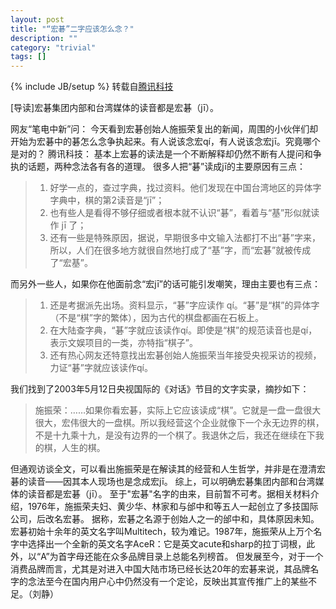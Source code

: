 ```yaml
---
layout: post
title: "“宏碁”二字应该怎么念？"
description: ""
category: "trivial"
tags: []
---
```

{% include JB/setup %}
转载自[腾讯科技](http://tech.qq.com/a/20131122/015151.htm)

[导读]宏碁集团内部和台湾媒体的读音都是宏碁（jī）。

网友“笔电中新”问：
今天看到宏碁创始人施振荣复出的新闻，周围的小伙伴们却开始为宏碁中的碁怎么念争执起来。有人说该念宏qí，有人说该念宏jī。究竟哪个是对的？
腾讯科技：
基本上宏碁的读法是一个不断解释却仍然不断有人提问和争执的话题，两种念法各有各的道理。
很多人把“碁”读成jī的主要原因有三点：
> 1. 好学一点的，查过字典，找过资料。他们发现在中国台湾地区的异体字字典中，棋的第2读音是“jī”；
> 2. 也有些人是看得不够仔细或者根本就不认识“碁”，看着与“基”形似就读作 jī 了；
> 3. 还有一些是特殊原因，据说，早期很多中文输入法都打不出“碁”字来，所以，人们在很多地方就很自然地打成了“基”字，而“宏碁”就被传成了“宏基”。

而另外一些人，如果你在他面前念“宏jī”的话可能引发嘲笑，理由主要也有三点：
> 1. 还是考据派先出场。资料显示，“碁”字应读作 qí。“碁”是“棋”的异体字（不是“棋”字的繁体），因为古代的棋盘都画在石板上。
> 2. 在大陆查字典，“碁”字就应该读作qí。即使是“棋”的规范读音也是qí，表示文娱项目的一类，亦特指“棋子”。
> 3. 还有热心网友还特意找出宏碁创始人施振荣当年接受央视采访的视频，力证“碁”字就应该读作qí。

我们找到了2003年5月12日央视国际的《对话》节目的文字实录，摘抄如下：
> 施振荣：……如果你看宏碁，实际上它应该读成“棋”。它就是一盘一盘很大很大，宏伟很大的一盘棋。所以我经营这个企业就像下一个永无边界的棋，不是十九乘十九，是没有边界的一个棋了。我退休之后，我还在继续在下我的棋，人生的棋。

但通观访谈全文，可以看出施振荣是在解读其的经营和人生哲学，并非是在澄清宏碁的读音——因其本人现场也是念成宏jī。
综上，可以明确宏碁集团内部和台湾媒体的读音都是宏碁（jī）。
至于"宏碁"名字的由来，目前暂不可考。据相关材料介绍，1976年，施振荣夫妇、黄少华、林家和与邰中和等五人一起创立了多技国际公司，后改名宏碁。
据称，宏碁之名源于创始人之一的邰中和，具体原因未知。宏碁初始十余年的英文名字叫Multitech，较为难记。1987年，施振荣从上万个名字中选择出一个全新的英文名字AceR：它是英文acute和sharp的拉丁词根，此外，以“A”为首字母还能在众多品牌目录上总能名列榜首。
但发展至今，对于一个消费品牌而言，尤其是对进入中国大陆市场已经长达20年的宏碁来说，其品牌名字的念法至今在国内用户心中仍然没有一个定论，反映出其宣传推广上的某些不足。（刘静）